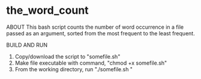 # the_word_count
ABOUT
This bash script counts the number of word occurrence in a file passed as an argument, sorted from the most frequent to the least frequent.

BUILD AND RUN
1. Copy/download the script to "somefile.sh"
2. Make file executable with command, "chmod +x somefile.sh"
3. From the working directory, run "./somefile.sh <path to a file>"
